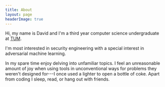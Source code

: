```yaml
---
title: About
layout: page
headerImage: true
---
```


<!-- 
Read more: https://html.com/tags/comment-tag/#ixzz58Mbwe05R
<p align="center">
  <img src="http://www.text2image.com/user_images/text2image_Z21925_20180222_034210.jpg">
</p>
-->

Hi, my name is David and I'm a third year computer science undergraduate at [TUM](https://www.tum.de/nc/en/homepage/). 

I'm most interested in security engineering with a special interest in adversarial machine learning.

In my spare time enjoy delving into unfamiliar topics. I feel an unreasonable amount of joy when using tools in unconventional ways for problems they weren't designed for---I once used a lighter to open a bottle of coke. Apart from coding I sleep, read, or hang out with friends.
